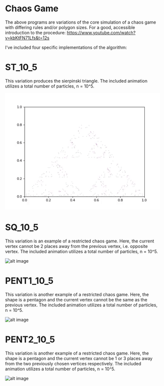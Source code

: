 # Chaos Game

The above programs are variations of the core simulation of a chaos game with differing rules and/or polygon sizes. For a good, accessible introduction to the procedure: https://www.youtube.com/watch?v=kbKtFN71Lfs&t=12s

I've included four specific implementations of the algorithm:

# ST\_10\_5
This variation produces the sierpinski triangle. The included animation utilizes a total number of particles, n = 10^5.

![alt image](Saved/ST_10_5.gif?raw=true "ST")

# SQ\_10\_5
This variation is an example of a restricted chaos game. Here, the current vertex cannot be 2 places away from the previous vertex, i.e. opposite vertex. The included animation utilizes a total number of particles, n = 10^5.

![alt image](Saved/SQ_10_5.gif?raw=true "SQ")

# PENT1\_10\_5
This variation is another example of a restricted chaos game. Here, the shape is a pentagon and the current vertex cannot be the same as the previous vertex. The included animation utilizes a total number of particles, n = 10^5.

![alt image](Saved/PENT1_10_5.gif?raw=true "PENT2")

# PENT2\_10\_5
This variation is another example of a restricted chaos game. Here, the shape is a pentagon and the current vertex cannot be 1 or 3 places away from the two previously chosen vertices respectively. The included animation utilizes a total number of particles, n = 10^5.

![alt image](Saved/PENT2_10_5.gif?raw=true "PENT2")
